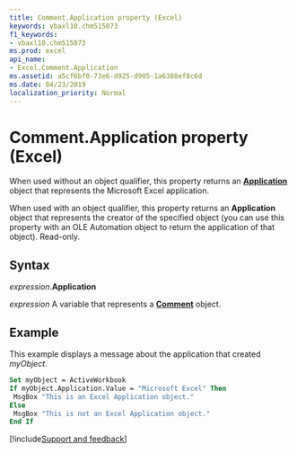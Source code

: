 ```yaml
---
title: Comment.Application property (Excel)
keywords: vbaxl10.chm515073
f1_keywords:
- vbaxl10.chm515073
ms.prod: excel
api_name:
- Excel.Comment.Application
ms.assetid: a5cf6bf0-73e6-d925-d905-1a6388ef8c6d
ms.date: 04/23/2019
localization_priority: Normal
---
```



# Comment.Application property (Excel)

When used without an object qualifier, this property returns an **[Application](Excel.Application(object).md)** object that represents the Microsoft Excel application. 

When used with an object qualifier, this property returns an **Application** object that represents the creator of the specified object (you can use this property with an OLE Automation object to return the application of that object). Read-only.


## Syntax

_expression_.**Application**

_expression_ A variable that represents a **[Comment](Excel.Comment.md)** object.


## Example

This example displays a message about the application that created _myObject_.

```vb
Set myObject = ActiveWorkbook 
If myObject.Application.Value = "Microsoft Excel" Then 
 MsgBox "This is an Excel Application object." 
Else 
 MsgBox "This is not an Excel Application object." 
End If
```




[!include[Support and feedback](~/includes/feedback-boilerplate.md)]